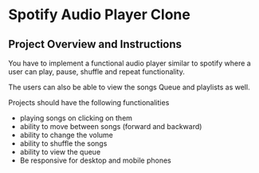 # Spotify Audio Player Clone

## Project Overview and Instructions

You have to implement a functional audio player similar to spotify where a user can  play, pause, shuffle and repeat functionality.

The users can also be able to view the songs Queue and playlists as well.

Projects should have the following functionalities

- playing songs on clicking on them
- ability to move between songs (forward and backward)
- ability to change the volume
- ability to shuffle the songs
- ability to view the queue
- Be responsive for desktop and mobile phones
